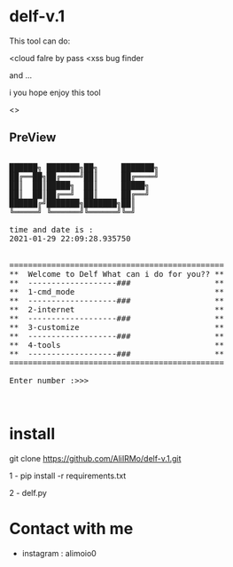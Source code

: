 # delf-v.1
This tool can do:

<cloud falre by pass
<xss bug finder

and ... 

i you hope enjoy this tool

<<some tools need vpn in iran>>


## PreView
<pre>

██████╗ ███████╗██╗     ███████╗
██╔══██╗██╔════╝██║     ██╔════╝
██║  ██║█████╗  ██║     █████╗  
██║  ██║██╔══╝  ██║     ██╔══╝  
██████╔╝███████╗███████╗██║     
╚═════╝ ╚══════╝╚══════╝╚═╝

time and date is : 
2021-01-29 22:09:28.935750


==============================================
**  Welcome to Delf What can i do for you?? **
**  -------------------###                  **
**  1-cmd_mode                              **
**  -------------------###                  **
**  2-internet                              **
**  -------------------###                  **
**  3-customize                             **
**  -------------------###                  **
**  4-tools                                 **
**  -------------------###                  **
==============================================                                       

Enter number :>>> 


</pre>


# install 

git clone https://github.com/AliIRMo/delf-v.1.git

1 - pip install -r requirements.txt

2 - delf.py




# Contact with me
- instagram : alimoio0








